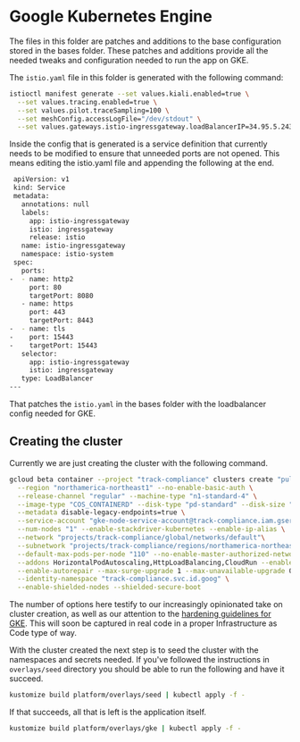 # Google Kubernetes Engine

The files in this folder are patches and additions to the base configuration
stored in the bases folder.  These patches and additions provide all the needed
tweaks and configuration needed to run the app on GKE.

The `istio.yaml` file in this folder is generated with the following command:

```sh
istioctl manifest generate --set values.kiali.enabled=true \
  --set values.tracing.enabled=true \
  --set values.pilot.traceSampling=100 \
  --set meshConfig.accessLogFile="/dev/stdout" \
  --set values.gateways.istio-ingressgateway.loadBalancerIP=34.95.5.243 > istio.yaml
```

Inside the config that is generated is a service definition that currently needs to be modified to ensure that unneeded ports are not opened. This means editing the istio.yaml file and appending the following at the end.

```bash
 apiVersion: v1
 kind: Service
 metadata:
   annotations: null
   labels:
     app: istio-ingressgateway
     istio: ingressgateway
     release: istio
   name: istio-ingressgateway
   namespace: istio-system
 spec:
   ports:
-  - name: http2
     port: 80
     targetPort: 8080
   - name: https
     port: 443
     targetPort: 8443
-  - name: tls
-    port: 15443
-    targetPort: 15443
   selector:
     app: istio-ingressgateway
     istio: ingressgateway
   type: LoadBalancer
---
```

That patches the `istio.yaml` in the bases folder with the loadbalancer config
needed for GKE.


## Creating the cluster

Currently we are just creating the cluster with the following command.

```sh
gcloud beta container --project "track-compliance" clusters create "pulse-of-the-gc" \
  --region "northamerica-northeast1" --no-enable-basic-auth \
  --release-channel "regular" --machine-type "n1-standard-4" \
  --image-type "COS_CONTAINERD" --disk-type "pd-standard" --disk-size "100" \
  --metadata disable-legacy-endpoints=true \
  --service-account "gke-node-service-account@track-compliance.iam.gserviceaccount.com"\
  --num-nodes "1" --enable-stackdriver-kubernetes --enable-ip-alias \
  --network "projects/track-compliance/global/networks/default"\
  --subnetwork "projects/track-compliance/regions/northamerica-northeast1/subnetworks/default" \
  --default-max-pods-per-node "110" --no-enable-master-authorized-networks \
  --addons HorizontalPodAutoscaling,HttpLoadBalancing,CloudRun --enable-autoupgrade \
  --enable-autorepair --max-surge-upgrade 1 --max-unavailable-upgrade 0 \
  --identity-namespace "track-compliance.svc.id.goog" \
  --enable-shielded-nodes --shielded-secure-boot
```

The number of options here testify to our increasingly opinionated take on
cluster creation, as well as our attention to the [hardening guidelines for
GKE](https://cloud.google.com/kubernetes-engine/docs/how-to/hardening-your-cluster).
This will soon be captured in real code in a proper Infrastructure as Code type
of way.

With the cluster created the next step is to seed the cluster with the
namespaces and secrets needed. If you've followed the instructions in
`overlays/seed` directory you should be able to run the following and have it
succeed.

```sh
kustomize build platform/overlays/seed | kubectl apply -f -
```

If that succeeds, all that is left is the application itself.

```sh
kustomize build platform/overlays/gke | kubectl apply -f -
```
